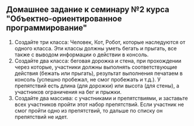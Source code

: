 ## Домашнее задание к семинару №2 курса "Объектно-ориентированное программирование"

1. Создайте три класса: Человек, Кот, Робот, которые наследуются от одного класса. Эти классы должны уметь бегать и прыгать, все также с выводом информации о действии в консоль. 
2. Создайте два класса: беговая дорожка и стена, при прохождении через которые, участники должны выполнять соответствующие действия (бежать или прыгать), результат выполнения 
печатаем в консоль (успешно пробежал, не смог пробежать и т.д.). У препятствий есть длина (для дорожки) или высота (для стены), а участников ограничения на бег и прыжки. 
3. Создайте два массива: с участниками и препятствиями, и заставьте всех участников пройти этот набор препятствий. Если участник не смог пройти одно из препятствий, то дальше по 
списку он препятствий не идет.
